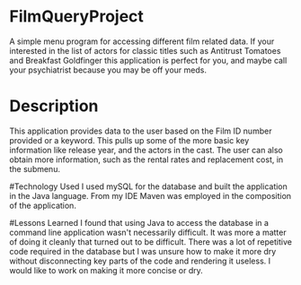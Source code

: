 # FilmQueryProject
A simple menu program for accessing different film related data. If your interested in the list of actors for classic titles such as Antitrust Tomatoes and Breakfast Goldfinger this application is perfect for you, and maybe call your psychiatrist because you may be off your meds.

# Description
This application provides data to the user based on the Film ID number provided or a keyword. This pulls up some of the more basic key information like release year, and the actors in the cast. The user can also obtain more information, such as the rental rates and replacement cost, in the submenu.

#Technology Used
I used mySQL for the database and built the application in the Java language. From my IDE Maven was employed in the composition of the application.

#Lessons Learned
I found that using Java to access the database in a command line application wasn't necessarily difficult. It was more a matter of doing it cleanly that turned out to be difficult. There was a lot of repetitive code required in the database but I was unsure how to make it more dry without disconnecting key parts of the code and rendering it useless. I would like to work on making it more concise or dry.
